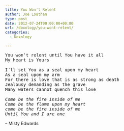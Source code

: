 ```yaml
---
title: You Won’t Relent
author: Joe Louthan
type: post
date: 2012-07-24T00:00:00+00:00
url: /doxology/you-wont-relent/
categories:
  - Doxology

---
```

<pre>You won’t relent until You have it all
My heart is Yours

I’ll set You as a seal upon my heart
As a seal upon my arm
For there is love that is as strong as death
Jealousy demanding as the grave
Many waters cannot quench this love

<em>Come be the fire inside of me
Come be the flame upon my heart
come be the fire inside of me
Until You and I are one</em></pre>

&#8211; Misty Edwards